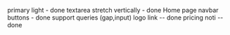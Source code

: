 primary light - done
textarea stretch vertically - done
Home page navbar buttons - done
support queries (gap,input)
logo link -- done
pricing noti --done